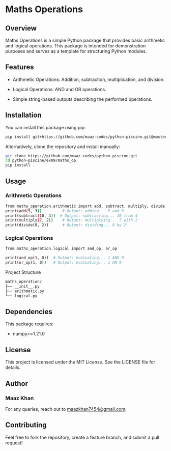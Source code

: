 # Maths Operations

## Overview

Maths Operations is a simple Python package that provides basic arithmetic and logical operations. This package is intended for demonstration purposes and serves as a template for structuring Python modules.

## Features

- Arithmetic Operations: Addition, subtraction, multiplication, and division.

- Logical Operations: AND and OR operations.

- Simple string-based outputs describing the performed operations.

## Installation

You can install this package using pip:
```bash
pip install git+https://github.com/maaz-codes/python-piscine.git@master#egg=maths_operations
```

Alternatively, clone the repository and install manually:
```bash
git clone https://github.com/maaz-codes/python-piscine.git
cd python-piscine/ex09/maths_op
pip install .
```

## Usage

### Arithmetic Operations
```bash
from maths_operation.arithmetic import add, subtract, multiply, divide
print(add(5, 3))         # Output: adding... 5 and 3
print(subtract(10, 4))  # Output: subtracting... 10 from 4
print(multiply(7, 2))    # Output: multiplying... 7 with 2
print(divide(8, 2))      # Output: dividing... 8 by 2
```

### Logical Operations
```bash
from maths_operation.logical import and_op, or_op

print(and_op(1, 0))  # Output: evaluating... 1 AND 0
print(or_op(1, 0))   # Output: evaluating... 1 OR 0
```

Project Structure
```bash
maths_operation/
├── __init__.py
├── arithmetic.py
└── logical.py
```

## Dependencies

This package requires:

- numpy>=1.21.0

## License

This project is licensed under the MIT License. See the LICENSE file for details.

## Author

### Maaz Khan

For any queries, reach out to maazkhan7454@gmail.com.

## Contributing

Feel free to fork the repository, create a feature branch, and submit a pull request!